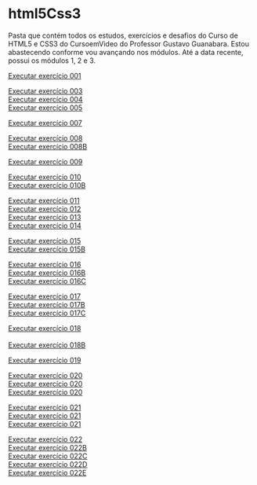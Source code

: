 # html5Css3
 Pasta que contém todos os estudos, exercícios e desafios do Curso de HTML5 e CSS3 do CursoemVideo do Professor Gustavo Guanabara.
 Estou abastecendo conforme vou avançando nos módulos.
 Até a data recente, possui os módulos 1, 2 e 3.

 <a href="https://caterinawiers.github.io/html5Css3/exercicios/modulo1/EX001/index.html">Executar exercício 001</a>
 
   
  <a href="https://caterinawiers.github.io/html5Css3/exercicios/modulo1/EX003/index.html">Executar exercício 003</a><br>
  <a href="https://caterinawiers.github.io/html5Css3/exercicios/modulo1/EX004/index.html">Executar exercício 004</a><br>
  <a href="https://caterinawiers.github.io/html5Css3/exercicios/modulo1/EX005/index.html">Executar exercício 005</a><br>
      
  <a href="https://caterinawiers.github.io/html5Css3/exercicios/modulo1/EX007/index.html">Executar exercício 007</a><br>
       
  <a href="https://caterinawiers.github.io/html5Css3/exercicios/modulo1/EX008/index.html">Executar exercício 008</a><br>
  <a href="https://caterinawiers.github.io/html5Css3/exercicios/modulo1/EX008B/index.html">Executar exercício 008B</a><br>
         
  <a href="https://caterinawiers.github.io/html5Css3/exercicios/modulo1/EX009/index.html">Executar exercício 009</a><br>
         
  <a href="https://caterinawiers.github.io/html5Css3/exercicios/modulo1/EX010/index.html">Executar exercício 010</a><br>
  <a href="https://caterinawiers.github.io/html5Css3/exercicios/modulo1/EX010/page002.html">Executar exercício 010B</a><br>
           
  <a href="https://caterinawiers.github.io/html5Css3/exercicios/modulo1/EX011/index.html">Executar exercício 011</a><br>
  <a href="https://caterinawiers.github.io/html5Css3/exercicios/modulo1/EX012/index.html">Executar exercício 012</a><br>
  <a href="https://caterinawiers.github.io/html5Css3/exercicios/modulo1/EX013/index.html">Executar exercício 013</a><br>
  <a href="https://caterinawiers.github.io/html5Css3/exercicios/modulo1/EX014/index.html">Executar exercício 014</a><br>
              
  <a href="https://caterinawiers.github.io/html5Css3/exercicios/modulo1/EX015/index.html">Executar exercício 015</a><br>
  <a href="https://caterinawiers.github.io/html5Css3/exercicios/modulo1/EX015/pagina02.html">Executar exercício 015B</a><br>
               
  <a href="https://caterinawiers.github.io/html5Css3/exercicios/modulo2/EX016/cores1.html">Executar exercício 016</a><br>
  <a href="https://caterinawiers.github.io/html5Css3/exercicios/modulo2/EX016/cores02.html">Executar exercício 016B</a><br>
  <a href="https://caterinawiers.github.io/html5Css3/exercicios/modulo2/EX016/cores03.html">Executar exercício 016C</a><br>
                  
  <a href="https://caterinawiers.github.io/html5Css3/exercicios/modulo2/EX017/fontes.html">Executar exercício 017</a><br>
  <a href="https://caterinawiers.github.io/html5Css3/exercicios/modulo/EX017/fontes02.html">Executar exercício 017B</a><br>
  <a href="https://caterinawiers.github.io/html5Css3/exercicios/modulo/EX017/tamanhodefonte.html">Executar exercício 017C</a><br>
                   
  <a href="https://caterinawiers.github.io/html5Css3/exercicios/modulo2/EX018/fontes01.html">Executar exercício 018</a><br>
  <br><a href="https://caterinawiers.github.io/html5Css3/exercicios/modulo2/EX018/fontes02.html">Executar exercício 018B</a><br>
                   
  <a href="https://caterinawiers.github.io/html5Css3/exercicios/modulo2/EX019/seletor01.html">Executar exercício 019</a><br>
                   
  <a href="https://caterinawiers.github.io/html5Css3/exercicios/modulo2/EX020/hover.html">Executar exercício 020</a><br>
  <a href="https://caterinawiers.github.io/html5Css3/exercicios/modulo2/EX020/links.html">Executar exercício 020</a><br>
  <a href="https://caterinawiers.github.io/html5Css3/exercicios/modulo2/EX020/pesudoclasses.html">Executar exercício 020</a><br>
                    
  <a href="https://caterinawiers.github.io/html5Css3/exercicios/modulo2/EX021/boxmodel.html">Executar exercício 021</a><br>
  <a href="https://caterinawiers.github.io/html5Css3/exercicios/modulo2/EX021/caixa01.html">Executar exercício 021</a><br>
  <a href="https://caterinawiers.github.io/html5Css3/exercicios/modulo2/EX021/caixa02.html">Executar exercício 021</a><br>
                     
  <a href="https://caterinawiers.github.io/html5Css3/exercicios/modulo3/EX022/fundo001.html">Executar exercício 022</a><br>
  <a href="https://caterinawiers.github.io/html5Css3/exercicios/modulo3/EX022/fundo002.html">Executar exercício 022B</a><br>
  <a href="https://caterinawiers.github.io/html5Css3/exercicios/modulo3/EX022/fundo003.html">Executar exercício 022C</a><br>
  <a href="https://caterinawiers.github.io/html5Css3/exercicios/modulo3/EX022/fundo004.html">Executar exercício 022D</a><br>
  <a href="https://caterinawiers.github.io/html5Css3/exercicios/modulo3/EX022/fundo004.html">Executar exercício 022E</a><br>